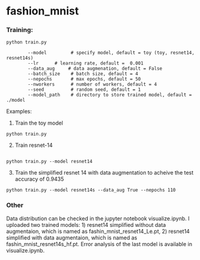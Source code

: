 # fashion_mnist

### Training:

```
python train.py

        --model         # specify model, default = toy (toy, resnet14, resnet14s)
        --lr      # learning rate, default =  0.001
        --data_aug     # data augmenation, default = False
        --batch_size    # batch size, default = 4
        --nepochs       # max epochs, default = 50
        --nworkers      # number of workers, default = 4
        --seed          # random seed, default = 1
        --model_path    # directory to store trained model, default = ./model
```

Examples:

1. Train the toy model 
```
python train.py

```

2. Train resnet-14

```

python train.py --model resnet14

```

3. Train the simplified resnet 14 with data augmentation to acheive the test accuracy of 0.9435

```
python train.py --model resnet14s --data_aug True --nepochs 110

```

### Other

Data distribution can be checked in the jupyter notebook visualize.ipynb. I uploaded two trained models: 1) resnet14 simplified without data augmentaion, which is named as fashin_mnist_resnet14_Le.pt, 2) resnet14 simplified with data augmentaion, which is named as fashin_mnist_resnet14s_hf.pt. Error analysis of the last model is available in visualize.ipynb.  



